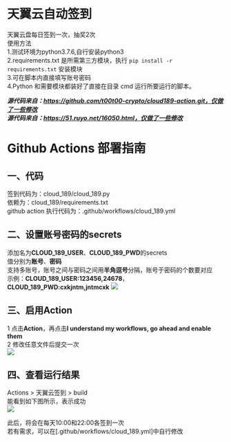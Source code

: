 # 天翼云自动签到
天翼云盘每日签到一次，抽奖2次  
使用方法  
1.测试环境为python3.7.6,自行安装python3  
2.requirements.txt 是所需第三方模块，执行 `pip install -r requirements.txt` 安装模块  
3.可在脚本内直接填写账号密码  
4.Python 和需要模块都装好了直接在目录 cmd 运行所要运行的脚本。  

***源代码来自：https://github.com/t00t00-crypto/cloud189-action.git，仅做了一些修改***  
***源代码来自：https://51.ruyo.net/16050.html，仅做了一些修改***  

# Github Actions 部署指南
## 一、代码
签到代码为：cloud_189/cloud_189.py  
依赖为：cloud_189/requirements.txt  
github action 执行代码为：.github/workflows/cloud_189.yml
## 二、设置账号密码的secrets
添加名为**CLOUD_189_USER**、**CLOUD_189_PWD**的secrets  
值分别为**账号**、**密码**  
支持多账号，账号之间与密码之间用**半角逗号**分隔，账号于密码的个数要对应  
示例：**CLOUD_189_USER:123456,24678**，**CLOUD_189_PWD:cxkjntm,jntmcxk**
![](http://tu.yaohuo.me/imgs/2020/06/748bf9c0ca6143cd.png)

## 三、启用Action
1 点击**Action**，再点击**I understand my workflows, go ahead and enable them**  
2 修改任意文件后提交一次  
![](http://tu.yaohuo.me/imgs/2020/06/34ca160c972b9927.png)

## 四、查看运行结果
Actions > 天翼云签到 > build  
能看到如下图所示，表示成功  
![](http://tu.yaohuo.me/imgs/2020/06/b9e596c99f3835e0.png)

此后，将会在每天10:00和22:00各签到一次  
若有需求，可以在[.github/workflows/cloud_189.yml]中自行修改
